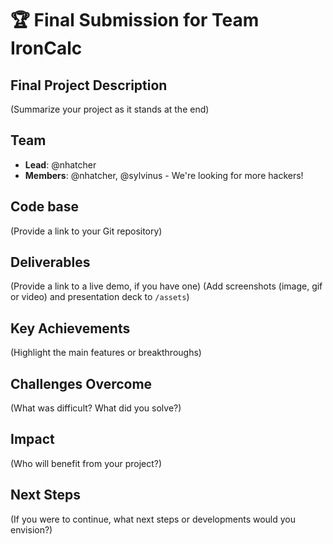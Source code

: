 # 🏆 Final Submission for Team IronCalc

## Final Project Description
(Summarize your project as it stands at the end)

## Team
- **Lead**: @nhatcher
- **Members**: @nhatcher, @sylvinus - We're looking for more hackers!

## Code base
(Provide a link to your Git repository)

## Deliverables 
(Provide a link to a live demo, if you have one)
(Add screenshots (image, gif or video) and presentation deck to `/assets`)

## Key Achievements
(Highlight the main features or breakthroughs)

## Challenges Overcome
(What was difficult? What did you solve?)

## Impact
(Who will benefit from your project?)

## Next Steps
(If you were to continue, what next steps or developments would you envision?)
